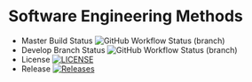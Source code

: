 # Software Engineering Methods
* Master Build Status ![GitHub Workflow Status (branch)](https://img.shields.io/github/actions/workflow/status/ShahidiLeonce/sem/main.yml?branch=master)
* Develop Branch Status ![GitHub Workflow Status (branch)](https://img.shields.io/github/actions/workflow/status/ShahidiLeonce/sem/main.yml?branch=develop)
* License [![LICENSE](https://img.shields.io/github/license/ShahidiLeonce/sem.svg?style=flat-square)](https://github.com/ShahidiLeonce/sem/blob/master/LICENSE)
* Release [![Releases](https://img.shields.io/github/release/ShahidiLeonce/sem/all.svg?style=flat-square)](https://github.com/ShahidiLeonce/sem/releases)
